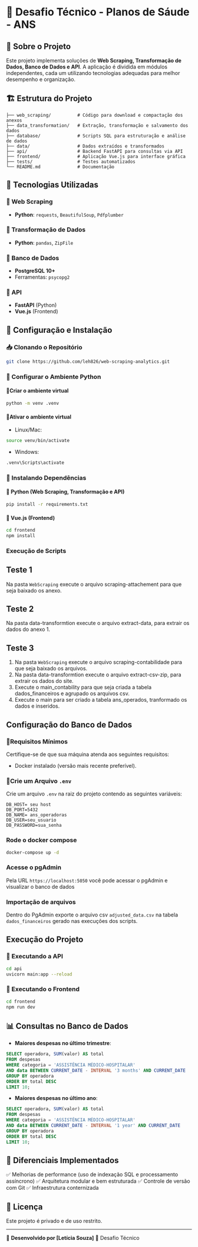 # 📌 Desafio Técnico - Planos de Sáude - ANS

## 📖 Sobre o Projeto
Este projeto implementa soluções de **Web Scraping, Transformação de Dados, Banco de Dados e API**. A aplicação é dividida em módulos independentes, cada um utilizando tecnologias adequadas para melhor desempenho e organização.

## 🏗 Estrutura do Projeto
```
├── web_scraping/          # Código para download e compactação dos anexos
├── data_transformation/   # Extração, transformação e salvamento dos dados
├── database/              # Scripts SQL para estruturação e análise de dados
├── data/                  # Dados extraídos e transformados
├── api/                   # Backend FastAPI para consultas via API
├── frontend/              # Aplicação Vue.js para interface gráfica
├── tests/                 # Testes automatizados
└── README.md              # Documentação
```

## 🚀 Tecnologias Utilizadas
### 🔹 Web Scraping
- **Python**: `requests`, `BeautifulSoup`, `Pdfplumber`

### 🔹 Transformação de Dados
- **Python**:  `pandas`, `ZipFile`

### 🔹 Banco de Dados
-  **PostgreSQL 10+**
- Ferramentas: `psycopg2`

### 🔹 API
- **FastAPI** (Python)
- **Vue.js** (Frontend)

## 🔧 Configuração e Instalação
### 📥 Clonando o Repositório
```bash
git clone https://github.com/leh826/web-scraping-analytics.git
```
### 🐍 Configurar o Ambiente Python
#### 🔹Criar o ambiente virtual

```bash
python -m venv .venv
```
#### 🔹Ativar o ambiente virtual
- Linux/Mac:

```bash
source venv/bin/activate
```

- Windows:

```bash
.venv\Scripts\activate
```
### 📌 Instalando Dependências
#### 🔹 Python (Web Scraping, Transformação e API)
```bash
pip install -r requirements.txt
```
#### 🔹 Vue.js (Frontend)
```bash
cd frontend
npm install
```

### Execução de Scripts 
## Teste 1
Na pasta `WebScraping` execute o arquivo scraping-attachement para que seja baixado os anexo.

## Teste 2
Na pasta data-transformtion execute o arquivo extract-data, para extrair os dados do anexo 1.

## Teste 3
1. Na pasta `WebScraping` execute o arquivo scraping-contabilidade para que seja baixado os arquivos.
2. Na pasta data-transformtion execute o arquivo extract-csv-zip, para extrair os dados do site.
3. Execute o main_contability para que seja criada a tabela dados_financeiros e agrupado os arquivos csv.
4. Execute o main para ser criado a tabela ans_operados, tranformado os dados e inseridos.

##  Configuração do Banco de Dados
### 🔹Requisitos Mínimos
 Certifique-se de que sua máquina atenda aos seguintes requisitos:
- Docker instalado (versão mais recente preferível).

### 🔹Crie um Arquivo `.env`
Crie um arquivo `.env` na raiz do projeto contendo as seguintes variáveis:

```env
DB_HOST= seu host
DB_PORT=5432
DB_NAME= ans_operadoras
DB_USER=seu_usuario
DB_PASSWORD=sua_senha
```
### Rode o docker compose
```bash
docker-compose up -d
```
### Acesse o pgAdmin
Pela URL `https://localhost:5050` você pode acessar o pgAdmin e visualizar o banco de dados

### Importação de arquivos
Dentro do PgAdmin exporte o arquivo csv `adjusted_data.csv` na tabela `dados_financeiros` gerado nas execuções dos scripts.

## Execução do Projeto

### 🔹 Executando a API
```bash
cd api
uvicorn main:app --reload
```

### 🔹 Executando o Frontend
```bash
cd frontend
npm run dev
```

## 📊 Consultas no Banco de Dados
- **Maiores despesas no último trimestre**:
```sql
SELECT operadora, SUM(valor) AS total
FROM despesas
WHERE categoria = 'ASSISTÊNCIA MÉDICO-HOSPITALAR'
AND data BETWEEN CURRENT_DATE - INTERVAL '3 months' AND CURRENT_DATE
GROUP BY operadora
ORDER BY total DESC
LIMIT 10;
```
- **Maiores despesas no último ano**:
```sql
SELECT operadora, SUM(valor) AS total
FROM despesas
WHERE categoria = 'ASSISTÊNCIA MÉDICO-HOSPITALAR'
AND data BETWEEN CURRENT_DATE - INTERVAL '1 year' AND CURRENT_DATE
GROUP BY operadora
ORDER BY total DESC
LIMIT 10;
```

## 🚀 Diferenciais Implementados
✅ Melhorias de performance (uso de indexação SQL e processamento assíncrono)
✅ Arquitetura modular e bem estruturada
✅ Controle de versão com Git
✅ Infraestrutura conternizada 

## 📄 Licença
Este projeto é privado e de uso restrito.

---
📌 **Desenvolvido por [Letícia Souza]** 📌 Desafio Técnico 
#
